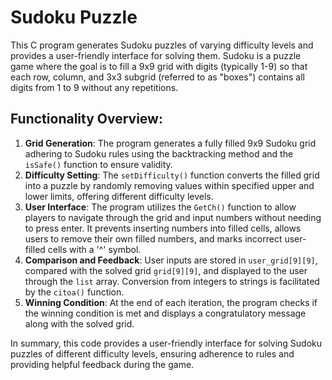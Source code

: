 # Sudoku Puzzle

This C program generates Sudoku puzzles of varying difficulty levels and provides a user-friendly interface for solving them. Sudoku is a puzzle game where the goal is to fill a 9x9 grid with digits (typically 1-9) so that each row, column, and 3x3 subgrid (referred to as "boxes") contains all digits from 1 to 9 without any repetitions.

## Functionality Overview:
1. **Grid Generation**: The program generates a fully filled 9x9 Sudoku grid adhering to Sudoku rules using the backtracking method and the `isSafe()` function to ensure validity.
2. **Difficulty Setting**: The `setDifficulty()` function converts the filled grid into a puzzle by randomly removing values within specified upper and lower limits, offering different difficulty levels.
3. **User Interface**: The program utilizes the `GetCh()` function to allow players to navigate through the grid and input numbers without needing to press enter. It prevents inserting numbers into filled cells, allows users to remove their own filled numbers, and marks incorrect user-filled cells with a '^' symbol.
4. **Comparison and Feedback**: User inputs are stored in `user_grid[9][9]`, compared with the solved grid `grid[9][9]`, and displayed to the user through the `list` array. Conversion from integers to strings is facilitated by the `citoa()` function.
5. **Winning Condition**: At the end of each iteration, the program checks if the winning condition is met and displays a congratulatory message along with the solved grid.

In summary, this code provides a user-friendly interface for solving Sudoku puzzles of different difficulty levels, ensuring adherence to rules and providing helpful feedback during the game.
